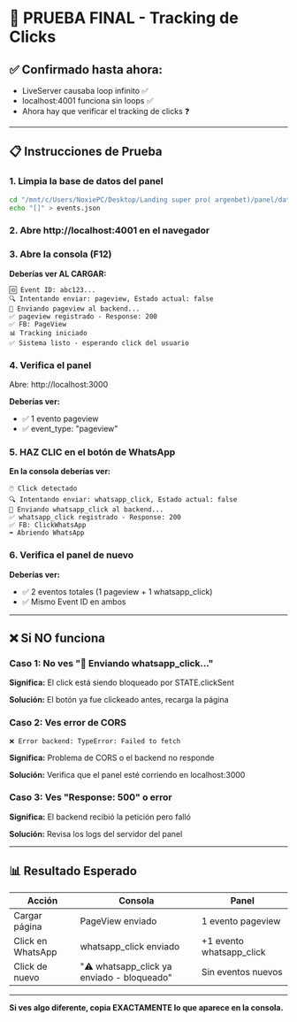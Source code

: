 # 🧪 PRUEBA FINAL - Tracking de Clicks

## ✅ Confirmado hasta ahora:
- LiveServer causaba loop infinito ✅
- localhost:4001 funciona sin loops ✅  
- Ahora hay que verificar el tracking de clicks ❓

---

## 📋 Instrucciones de Prueba

### 1. Limpia la base de datos del panel
```bash
cd "/mnt/c/Users/NoxiePC/Desktop/Landing super pro( argenbet)/panel/data"
echo "[]" > events.json
```

### 2. Abre http://localhost:4001 en el navegador

### 3. Abre la consola (F12)

**Deberías ver AL CARGAR:**
```
🆔 Event ID: abc123...
🔍 Intentando enviar: pageview, Estado actual: false
🔄 Enviando pageview al backend...
✅ pageview registrado - Response: 200
✅ FB: PageView
📊 Tracking iniciado
✅ Sistema listo - esperando click del usuario
```

### 4. Verifica el panel
Abre: http://localhost:3000

**Deberías ver:**
- ✅ 1 evento pageview
- ✅ event_type: "pageview"

### 5. HAZ CLIC en el botón de WhatsApp

**En la consola deberías ver:**
```
🖱️ Click detectado
🔍 Intentando enviar: whatsapp_click, Estado actual: false
🔄 Enviando whatsapp_click al backend...
✅ whatsapp_click registrado - Response: 200
✅ FB: ClickWhatsApp
➡️ Abriendo WhatsApp
```

### 6. Verifica el panel de nuevo

**Deberías ver:**
- ✅ 2 eventos totales (1 pageview + 1 whatsapp_click)
- ✅ Mismo Event ID en ambos

---

## ❌ Si NO funciona

### Caso 1: No ves "🔄 Enviando whatsapp_click..."

**Significa:** El click está siendo bloqueado por STATE.clickSent

**Solución:** El botón ya fue clickeado antes, recarga la página

### Caso 2: Ves error de CORS

```
❌ Error backend: TypeError: Failed to fetch
```

**Significa:** Problema de CORS o el backend no responde

**Solución:** Verifica que el panel esté corriendo en localhost:3000

### Caso 3: Ves "Response: 500" o error

**Significa:** El backend recibió la petición pero falló

**Solución:** Revisa los logs del servidor del panel

---

## 📊 Resultado Esperado

| Acción | Consola | Panel |
|--------|---------|-------|
| Cargar página | PageView enviado | 1 evento pageview |
| Click en WhatsApp | whatsapp_click enviado | +1 evento whatsapp_click |
| Click de nuevo | "⚠️ whatsapp_click ya enviado - bloqueado" | Sin eventos nuevos |

---

**Si ves algo diferente, copia EXACTAMENTE lo que aparece en la consola.**
